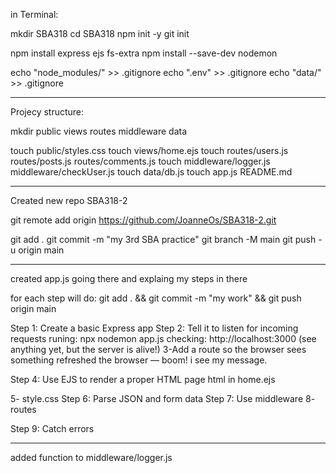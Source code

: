 in Terminal:

 mkdir SBA318 
 cd SBA318
 npm init -y
git init

npm install express ejs fs-extra
npm install --save-dev nodemon

echo "node_modules/" >> .gitignore
echo ".env" >> .gitignore
echo "data/" >> .gitignore

-----------------

Projecy structure:  

mkdir public views routes middleware data

touch public/styles.css
touch views/home.ejs
touch routes/users.js routes/posts.js routes/comments.js
touch middleware/logger.js middleware/checkUser.js
touch data/db.js
touch app.js README.md

-----------
Created new repo SBA318-2

git remote add origin https://github.com/JoanneOs/SBA318-2.git

git add .
git commit -m "my 3rd SBA practice"
git branch -M main
git push -u origin main

******************************************

created app.js  going there and explaing my steps in there

for each step will do:
git add . && git commit -m "my work" && git push origin main

Step 1: Create a basic Express app
Step 2: Tell it to listen for incoming requests
runing: 
npx nodemon app.js
checking: http://localhost:3000 (see anything yet, but the server is alive!)
3-Add a route so the browser sees something
refreshed the browser — boom! i see my message.


Step 4: Use EJS to render a proper HTML page
html in home.ejs


5- style.css
Step 6: Parse JSON and form data
Step 7: Use middleware
8- routes

Step 9: Catch errors

-----

added function to middleware/logger.js
